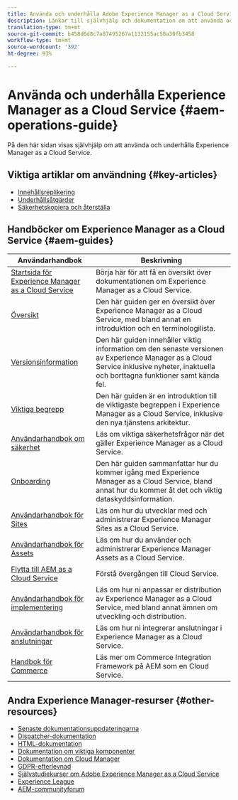 ```yaml
---
title: Använda och underhålla Adobe Experience Manager as a Cloud Service
description: Länkar till självhjälp och dokumentation om att använda och underhålla Adobe Experience Manager as a Cloud Service
translation-type: tm+mt
source-git-commit: b458d6d8c7a87495267a1132155ac58a30fb3458
workflow-type: tm+mt
source-wordcount: '392'
ht-degree: 93%

---
```



# Använda och underhålla Experience Manager as a Cloud Service {#aem-operations-guide}

På den här sidan visas självhjälp om att använda och underhålla Experience Manager as a Cloud Service.

## Viktiga artiklar om användning {#key-articles}

* [Innehållsreplikering](replication.md)
* [Underhållsåtgärder](maintenance.md)
* [Säkerhetskopiera och återställa](backup.md)

## Handböcker om Experience Manager as a Cloud Service {#aem-guides}

| Användarhandbok | Beskrivning |
|---|---|
| [Startsida för Experience Manager as a Cloud Service](/help/landing/home.md) | Börja här för att få en översikt över dokumentationen om Experience Manager as a Cloud Service. |
| [Översikt](/help/overview/home.md) | Den här guiden ger en översikt över Experience Manager as a Cloud Service, med bland annat en introduktion och en terminologilista. |
| [Versionsinformation](/help/release-notes/home.md) | Den här guiden innehåller viktig information om den senaste versionen av Experience Manager as a Cloud Service inklusive nyheter, inaktuella och borttagna funktioner samt kända fel. |
| [Viktiga begrepp](/help/core-concepts/home.md) | Den här guiden är en introduktion till de viktigaste begreppen i Experience Manager as a Cloud Service, inklusive den nya tjänstens arkitektur. |
| [Användarhandbok om säkerhet](/help/security/home.md) | Läs om viktiga säkerhetsfrågor när det gäller Experience Manager as a Cloud Service. |
| [Onboarding](/help/onboarding/home.md) | Den här guiden sammanfattar hur du kommer igång med Experience Manager as a Cloud Service, bland annat hur du kommer åt det och viktig dataskyddsinformation. |
| [Användarhandbok för Sites](/help/sites-cloud/home.md) | Läs om hur du utvecklar med och administrerar Experience Manager Sites as a Cloud Service. |
| [Användarhandbok för Assets](/help/assets/home.md) | Läs om hur du använder och administrerar Experience Manager Assets as a Cloud Service. |
| [Flytta till AEM as a Cloud Service](/help/move-to-cloud-service/home.md) | Förstå övergången till Cloud Service. |
| [Användarhandbok för implementering](/help/implementing/home.md) | Läs om hur ni anpassar er distribution av Experience Manager as a Cloud Service, med bland annat ämnen om utveckling och distribution. |
| [Användarhandbok för anslutningar](/help/connectors/home.md) | Läs om hur ni integrerar anslutningar i Experience Manager as a Cloud Service. |
| [Handbok för Commerce](/help/commerce-cloud/home.md) | Läs mer om Commerce Integration Framework på AEM som en Cloud Service. |

## Andra Experience Manager-resurser {#other-resources}

* [Senaste dokumentationsuppdateringarna](https://helpx.adobe.com/experience-manager/documentation-updates.html#AEMasaCloudService)
* [Dispatcher-dokumentation](/help/implementing/dispatcher/overview.md)
* [HTML-dokumentation](https://docs.adobe.com/content/help/en/experience-manager-htl/using/overview.html)
* [Dokumentation om viktiga komponenter](https://docs.adobe.com/content/help/en/experience-manager-core-components/using/introduction.html)
* [Dokumentation om Cloud Manager](https://docs.adobe.com/content/help/en/experience-manager-cloud-service/onboarding/getting-access/cloud-service-programs/first-time-login.html)
* [GDPR-efterlevnad](/help/onboarding/data-privacy-and-protection-readiness/aem-readiness.md)
* [Självstudiekurser om Adobe Experience Manager as a Cloud Service](https://docs.adobe.com/content/help/en/experience-manager-learn/cloud-service/overview.html)
* [Experience League](https://guided.adobe.com/?promoid=K42KVXHD&amp;mv=other#solutions/experience-manager)
* [AEM-communityforum](https://forums.adobe.com/community/experience-cloud/marketing-cloud/experience-manager)